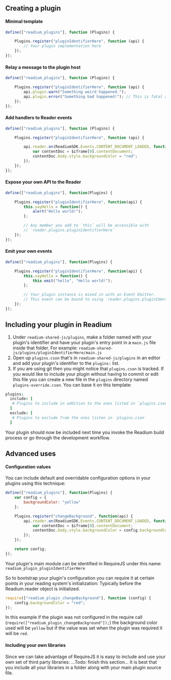 ## Creating a plugin

#### Minimal template
```js
define(["readium_plugins"], function (Plugins) {

    Plugins.register("pluginIdentifierHere", function (api) {
        // Your plugin implementation here
    });
});
```

#### Relay a message to the plugin host
```js
define(["readium_plugins"], function (Plugins) {

    Plugins.register("pluginIdentifierHere", function (api) {
        api.plugin.warn("Something weird happened.");
        api.plugin.error("Something bad happened!"); // This is fatal and will cause an exception
    });
});
```

#### Add handlers to Reader events
```js
define(["readium_plugins"], function (Plugins) {

    Plugins.register("pluginIdentifierHere", function (api) {

        api.reader.on(ReadiumSDK.Events.CONTENT_DOCUMENT_LOADED, function ($iframe, spineItem) {
            var contentDoc = $iframe[0].contentDocument;
            contentDoc.body.style.backgroundColor = "red";
        });
    });
});
```

#### Expose your own API to the Reader
```js
define(["readium_plugins"], function(Plugins) {

    Plugins.register("pluginIdentifierHere", function(api) {
        this.sayHello = function() {
            alert("Hello world!");
        };

        // Any member you add to `this` will be accessible with
        // `reader.plugins.pluginIdentifierHere`
    });
});
```

#### Emit your own events
```js
define(["readium_plugins"], function(Plugins) {

    Plugins.register("pluginIdentifierHere", function(api) {
        this.sayHello = function() {
            this.emit("hello", "Hello world!");
        };

        // Your plugin instance is mixed in with an Event Emitter.
        // This event can be bound to using `reader.plugins.pluginIdentifierHere.on(...)`
    });
});
```

## Including your plugin in Readium

1. Under `readium-shared-js/plugins`, make a folder named with your plugin's identifier and have your plugin's entry point in a `main.js` file inside that folder. For example: `readium-shared-js/plugins/pluginIdentifierHere/main.js`
2. Open up `plugins.cson` that's in `readium-shared-js/plugins` in an editor and add your plugin's identifier to the `plugins:` list.
3. If you are using git then you might notice that `plugins.cson` is tracked. If you would like to include your plugin without having to commit or edit this file you can create a new file in the `plugins` directory named `plugins-override.cson`. You can base it on this template:

```coffee
plugins:
  include: [
   # Plugins to include in addition to the ones listed in `plugins.cson`
  ]
  exclude: [
   # Plugins to exclude from the ones listen in `plugins.cson`
  ]

```

Your plugin should now be included next time you invoke the Readium build process or go through the development workflow.


## Advanced uses

#### Configuration values
You can include default and overridable configuration options in your plugins using this technique:
```js
define(["readium_plugins"], function(Plugins) {
    var config = {
        backgroundColor: "yellow"
    };

    Plugins.register("changeBackground", function(api) {
        api.reader.on(ReadiumSDK.Events.CONTENT_DOCUMENT_LOADED, function($iframe, spineItem) {
            var contentDoc = $iframe[0].contentDocument;
            contentDoc.body.style.backgroundColor = config.backgroundColor;
        });
    });

    return config;
});
```

Your plugin's main module can be identified in RequireJS under this name:
`readium_plugin_pluginIdentifierHere`

So to bootstrap your plugin's configuration you can require it at certain points in your reading system's initialization:
Typically before the Readium.reader object is initialized.
```js
require(["readium_plugin_changeBackground"], function (config) {
    config.backgroundColor = "red";
});
```

In this example if the plugin was not configured in the require call (`require(["readium_plugin_changeBackground"]);`) the background color used will be `yellow` but if the value was set when the plugin was required it will be `red`.

#### Including your own libraries

Since we can take advantage of RequireJS it is easy to include and use your own set of third party libraries:
...Todo: finish this section...
It is best that you include all your libraries in a folder along with your main plugin source file.
